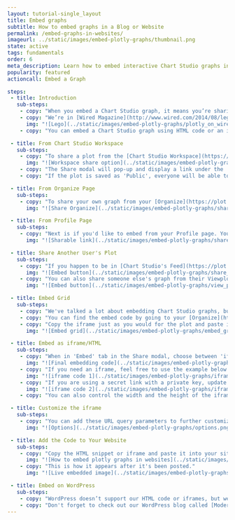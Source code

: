 ```yaml
---
layout: tutorial-single_layout
title: Embed graphs
subtitle: How to embed graphs in a Blog or Website
permalink: /embed-graphs-in-websites/
imageurl: ../static/images/embed-plotly-graphs/thumbnail.png
state: active
tags: fundamentals
order: 6
meta_description: Learn how to embed interactive Chart Studio graphs in websites, blogs, iframes, Tumblr, and WordPress online using Chart Studio.
popularity: featured
actioncall: Embed a Graph

steps:
 - title: Introduction
   sub-steps:
    - copy: "When you embed a Chart Studio graph, it means you’re sharing your graph, your data and the code that describes your graph all in one place. You can embed any Chart Studio graph. The embedding process is the same whether you're creating graphs from the online [workspace](https://plot.ly/create/) or using one of Chart Studio's APIs (Python/R). With our interactive features, your readers have a whole new way to engage with your work. When you update a Chart Studio graph, the graph automatically updates on your blog or website. No need for manual updates!"
    - copy: "We’re in [Wired Magazine](http://www.wired.com/2014/08/lego-cost), and [The Washington Post](http://www.washingtonpost.com/blogs/wonkblog/wp/2013/06/14/do-low-taxes-on-the-rich-leave-the-middle-class-with-lower-wages/)."
      img: "![Lego](../static/images/embed-plotly-graphs/plotly_on_wired.png)"
    - copy: "You can embed a Chart Studio graph using HTML code or an iframe. These codes are located in Chart Studio's workspace, your [Organize](https://plot.ly/organize/) page, or your Profile page. It's also possible to share someone else's graph. If you’re using wordpress.com, jump to the [end](http://help.plot.ly/embed-graphs-in-websites/#step-10-embed-on-wordpress) of this page."

 - title: From Chart Studio Workspace
   sub-steps:
    - copy: "To share a plot from the [Chart Studio Workspace](https://plot.ly/create/), click 'Share' button on the left-hand side after saving the plot."
      img: "![Workspace share option](../static/images/embed-plotly-graphs/share_button.png)"
    - copy: "The Share modal will pop-up and display a link under the 'Embed' tab. You can then copy and paste this link to your website. You have the option of embedding your plot as an HTML snippet or iframe."
    - copy: "If the plot is saved as 'Public', everyone will be able to view the embedded plot. If the plot is saved as 'Private', only you and your collaborators will be able to see it. If the plot is embedded with a Secret Link, those that have that link will be able to see the plot. Also, when you embed a private plot but don't add any collaborators, only you will be able to view it. For more information on privacy settings and how sharing works, visit [Chart Studio's sharing tutorial](https://help.plot.ly/save-share-and-export-in-plotly/)."

 - title: From Organize Page
   sub-steps:
    - copy: "To share your own graph from your [Organize](https://plot.ly/organize/), hover over your plot and click on the 'Share' icon. This will display the same Share modal as in the workspace where you'll find the embed codes under the 'Embed' tab."
      img: "![Share Organize](../static/images/embed-plotly-graphs/share_organize.png)"

 - title: From Profile Page
   sub-steps:
    - copy: "Next is if you'd like to embed from your Profile page. You can get there by typing this URL:'http://plot.ly/~YOURUSERNAME' into your address bar, or by going to your username on the top right-hand side of Chart Studio's pages and selecting 'Profile' from the dropdown menu. Just like in your Organize, hover over the plot, but this time click on the 'Sharing Link' icon to view the same Share modal."
      img: "![Sharable link](../static/images/embed-plotly-graphs/share_profile.png)"

 - title: Share Another User's Plot
   sub-steps:
    - copy: "If you happen to be in [Chart Studio's Feed](https://plot.ly/) and see a cool graph you want to share, click on the 'Sharing Link' or the 'Embed code' icon at the bottom right-hand side of the plot. This will display the Share modal."
      img: "![Embed button](../static/images/embed-plotly-graphs/share_feed.gif)"
    - copy: "You can also share someone else's graph from their Viewplot page, via their Shareable Link. If you don't happen to have this link, but do see their plot (in Chart Studio's Feed, for example), hover over the plot and click the 'View' button. Notice the sharing options located in the bottom right corner; click on the 'Sharing Link' or the 'Embed code'."
      img: "![Embed button](../static/images/embed-plotly-graphs/view_plot.gif)"

 - title: Embed Grid
   sub-steps:
    - copy: "We've talked a lot about embedding Chart Studio graphs, but did you know that you can also embed your grid? Just like your plots, grids can be embedded in iframes."
    - copy: "You can find the embed code by going to your [Organize](https://plot.ly/organize/) or Profile page and hovering over the saved grid. Grids are saved as 'Private' by default, so it's important that you save your data as 'Public' or 'Private Link'."
    - copy: "Copy the iframe just as you would for the plot and paste it to your website or blog. This is an example of what your grid looks like when it's been embedded."
      img: "![Embed grid](../static/images/embed-plotly-graphs/embed_grid.png)"

 - title: Embed as iframe/HTML
   sub-steps:
    - copy: "When in 'Embed' tab in the Share modal, choose between 'iframe' or 'HTML' based on your requirement and copy the embed code."
      img: "![Final embedding code](../static/images/embed-plotly-graphs/iframe-HTML.png)"
    - copy: "If you need an iframe, feel free to use the example below. You’ll have to replace the URL of our graph with your own."
      img: "![iframe code 1](../static/images/embed-plotly-graphs/iframe.png)"
    - copy: "If you are using a secret link with a private key, update the private link to include '.embed' before the '?share_key' term. Here's an example:"
      img: "![iframe code 2](../static/images/embed-plotly-graphs/iframe_share_key.png)"
    - copy: "You can also control the width and the height of the iframe by modifying the 'width' and 'height' keywords, the graph will autosize in the iframe container."

 - title: Customize the iframe
   sub-steps:
    - copy: "You can add these URL query parameters to further customize the iframe."
      img: "![Options](../static/images/embed-plotly-graphs/options.png)"

 - title: Add the Code to Your Website
   sub-steps:
    - copy: "Copy the HTML snippet or iframe and paste it into your site's source code. For our example, we'll add a graph to our [blog](http://blog.plot.ly/) hosted by [tumblr](http://www.tumblr.com). We're going to add the HTML snippet just the way it is, but sometimes you'll find that the image needs to be resized. We’ve found trial and error is best."
      img: "![How to embed plotly graphs in websites](../static/images/embed-plotly-graphs/embed_graph totumblr.png)"
    - copy: "This is how it appears after it's been posted."
      img: "![Live embedded image](../static/images/embed-plotly-graphs/live blog.png)"

 - title: Embed on WordPress
   sub-steps:
    - copy: "WordPress doesn’t support our HTML code or iframes, but we’ve come up with an easy solution for you. We developed a [WordPress plugin](https://wordpress.org/plugins/wp-plotly) which makes it easy to embed Chart Studio graphs direct from WordPress's admin."
    - copy: "Don't forget to check out our WordPress blog called [Modern Data](http://moderndata.plot.ly/)!"
---
```

